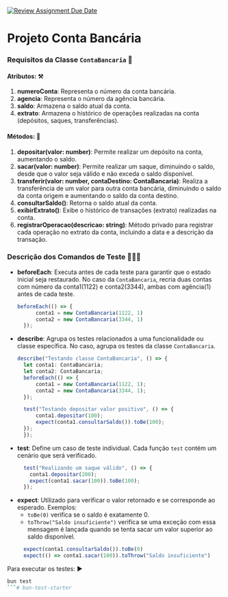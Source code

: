 [![Review Assignment Due Date](https://classroom.github.com/assets/deadline-readme-button-22041afd0340ce965d47ae6ef1cefeee28c7c493a6346c4f15d667ab976d596c.svg)](https://classroom.github.com/a/rCk-UBU7)
# Projeto Conta Bancária

### Requisitos da Classe `ContaBancaria` 🏦

#### Atributos: ⚒️

1. **numeroConta**: Representa o número da conta bancária.
2. **agencia**: Representa o número da agência bancária.
3. **saldo**: Armazena o saldo atual da conta.
4. **extrato**: Armazena o histórico de operações realizadas na conta (depósitos, saques, transferências).

#### Métodos: 💸

1. **depositar(valor: number)**: Permite realizar um depósito na conta, aumentando o saldo.
2. **sacar(valor: number)**: Permite realizar um saque, diminuindo o saldo, desde que o valor seja válido e não exceda o saldo disponível.
3. **transferir(valor: number, contaDestino: ContaBancaria)**: Realiza a transferência de um valor para outra conta bancária, diminuindo o saldo da conta origem e aumentando o saldo da conta destino.
4. **consultarSaldo()**: Retorna o saldo atual da conta.
5. **exibirExtrato()**: Exibe o histórico de transações (extrato) realizadas na conta.
6. **registrarOperacao(descricao: string)**: Método privado para registrar cada operação no extrato da conta, incluindo a data e a descrição da transação.


### Descrição dos Comandos de Teste 👨🏻‍💻

- **beforeEach**: Executa antes de cada teste para garantir que o estado inicial seja restaurado. No caso da `ContaBancaria`, recria duas contas com número da conta1(1122) e conta2(3344), ambas com agência(1) antes de cada teste.
  ```typescript
  beforeEach(() => {
        conta1 = new ContaBancaria(1122, 1)
        conta2 = new ContaBancaria(3344, 1)
    });
- **describe**: Agrupa os testes relacionados a uma funcionalidade ou classe específica. No caso, agrupa os testes da classe `ContaBancaria`.
  ```typescript
  describe("Testando classe ContaBancaria", () => {
    let conta1: ContaBancaria;
    let conta2: ContaBancaria;
    beforeEach(() => {
        conta1 = new ContaBancaria(1122, 1);
        conta2 = new ContaBancaria(3344, 1);
    });

    test("Testando depositar valor positivo", () => {
        conta1.depositar(100);
        expect(conta1.consultarSaldo()).toBe(100);
    });
    });

- **test**: Define um caso de teste individual. Cada função `test` contém um cenário que será verificado.
  ```typescript
    test("Realizando um saque válido", () => {
      conta1.depositar(200);
      expect(conta1.sacar(100)).toBe(100);
    });
- **expect**: Utilizado para verificar o valor retornado e se corresponde ao esperado. Exemplos:
  - `toBe(0)` verifica se o saldo é exatamente 0.
  - `toThrow("Saldo insuficiente")` verifica se uma exceção com essa mensagem é lançada quando se tenta sacar um valor superior ao saldo disponível.
  ```typescript
    expect(conta1.consultarSaldo()).toBe(0)
    expect(() => conta1.sacar(100)).toThrow("Saldo insuficiente") 

Para executar os testes: ▶️

```sh
bun test
```# bun-test-starter
